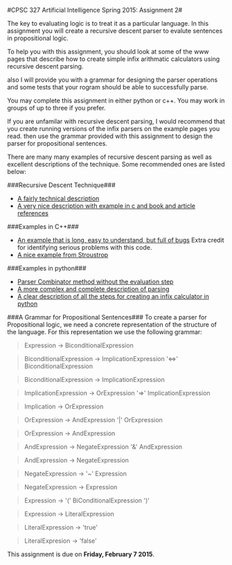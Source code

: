 #CPSC 327 Artificial Intelligence Spring 2015: Assignment 2#

The key to evaluating logic is to treat it as a particular language.  In this assignment you will create a recursive descent parser to evalute sentences in propositional logic.

To help you with this assignment, you should look at some of the www pages that describe how to create simple infix arithmatic calculators using recursive descent parsing.

also I will provide you with a grammar for designing the parser operations and some tests that your rogram should be able to successfully parse.

You may complete this assignment in either python or c++.  You may work in groups of up to three if you prefer.

If you are unfamilar with recursive descent parsing, I would recommend that you create running versions of the infix parsers on the example pages you read.  then use the grammar provided with this assignment to design the parser for propositional sentences.

There are many many examples of recursive descent parsing as well as excellent descriptions of the technique.  Some recommended ones are listed below:

###Recursive Descent Technique###
- [A fairly technical description](http://www.cs.engr.uky.edu/~lewis/essays/compilers/rec-des.html)
- [A very nice description with example in c and book and article references](http://en.wikipedia.org/wiki/Recursive_descent_parser)

###Examples in C++###
- [An example that is long, easy to understand, but full of bugs](http://www.dreamincode.net/forums/topic/234775-creating-a-recursive-descent-parser-oop-style/) Extra credit for identifying serious problems with this code.
- [A nice example from Stroustrop](http://www.cplusplus.com/forum/general/1116/2/)

###Examples in python###
- [Parser Combinator method without the evaluation step](http://www.onlamp.com/pub/a/python/2006/01/26/pyparsing.html?page=5)
- [A more complex and complete description of parsing](http://effbot.org/zone/simple-top-down-parsing.htm)
- [A clear description of all the steps for creating an infix calculator in python](http://blog.erezsh.com/how-to-write-a-calculator-in-70-python-lines-by-writing-a-recursive-descent-parser/)

###A Grammar for Propositional Sentences###
To create a parser for Propositional logic, we need a concrete representation of the structure of the language.   For this representation we use the following grammar:

>Expression -> BiconditionalExpression

>BiconditionalExpression -> ImplicationExpression '<=>' BiconditionalExpression

>BiconditionalExpression -> ImplicationExpression

>ImplicationExpression -> OrExpression '=>' ImplicationExpression

>Implication -> OrExpression

>OrExpression -> AndExpression '|' OrExpression

>OrExpression -> AndExpression

>AndExpression -> NegateExpression '&' AndExpression

>AndExpression -> NegateExpression

>NegateExpression -> '~' Expression

>NegateExpression -> Expression

>Expression -> '(' BiConditionalExpression ')'

>Expression -> LiteralExpression

>LiteralExpression -> 'true'

>LiteralExpresion -> 'false'

This assignment is due on **Friday, February 7 2015**.




